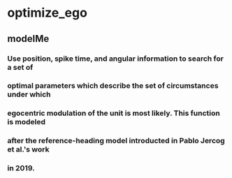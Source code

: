 # optimize_ego
## modelMe
### Use position, spike time, and angular information to search for a set of
### optimal parameters which describe the set of circumstances under which
### egocentric modulation of the unit is most likely. This function is modeled
### after the reference-heading model introducted in Pablo Jercog et al.'s work
### in 2019.
 
